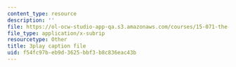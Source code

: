 ```yaml
---
content_type: resource
description: ''
file: https://ol-ocw-studio-app-qa.s3.amazonaws.com/courses/15-071-the-analytics-edge-spring-2017/f54fc97beb9d3625bbf3b8c836eac43b_CROEh9u0VLM.srt
file_type: application/x-subrip
resourcetype: Other
title: 3play caption file
uid: f54fc97b-eb9d-3625-bbf3-b8c836eac43b
---
```

